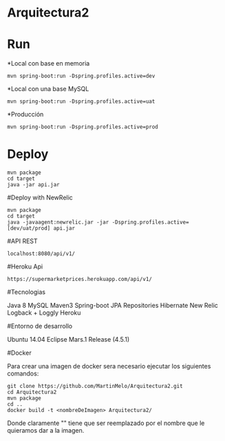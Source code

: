 # Arquitectura2

# Run 

*Local con base en memoria
```
mvn spring-boot:run -Dspring.profiles.active=dev
```
*Local con una base MySQL
```
mvn spring-boot:run -Dspring.profiles.active=uat
```
*Producción
```
mvn spring-boot:run -Dspring.profiles.active=prod
```

# Deploy

```
mvn package
cd target
java -jar api.jar
```

#Deploy with NewRelic

```
mvn package
cd target
java -javaagent:newrelic.jar -jar -Dspring.profiles.active=[dev/uat/prod] api.jar
```

#API REST
```
localhost:8080/api/v1/
```

#Heroku Api

```
https://supermarketprices.herokuapp.com/api/v1/
```

#Tecnologias

Java 8
MySQL
Maven3
Spring-boot
JPA Repositories
Hibernate
New Relic
Logback + Loggly
Heroku

#Entorno de desarrollo

Ubuntu 14.04
Eclipse Mars.1 Release (4.5.1)

#Docker

Para crear una imagen de docker sera necesario ejecutar los siguientes comandos:

```
git clone https://github.com/MartinMelo/Arquitectura2.git
cd Arquitectura2
mvn package
cd ..
docker build -t <nombreDeImagen> Arquitectura2/
```
Donde claramente "<nombreDeImagen>" tiene que ser reemplazado por el nombre que le quieramos dar a la imagen.